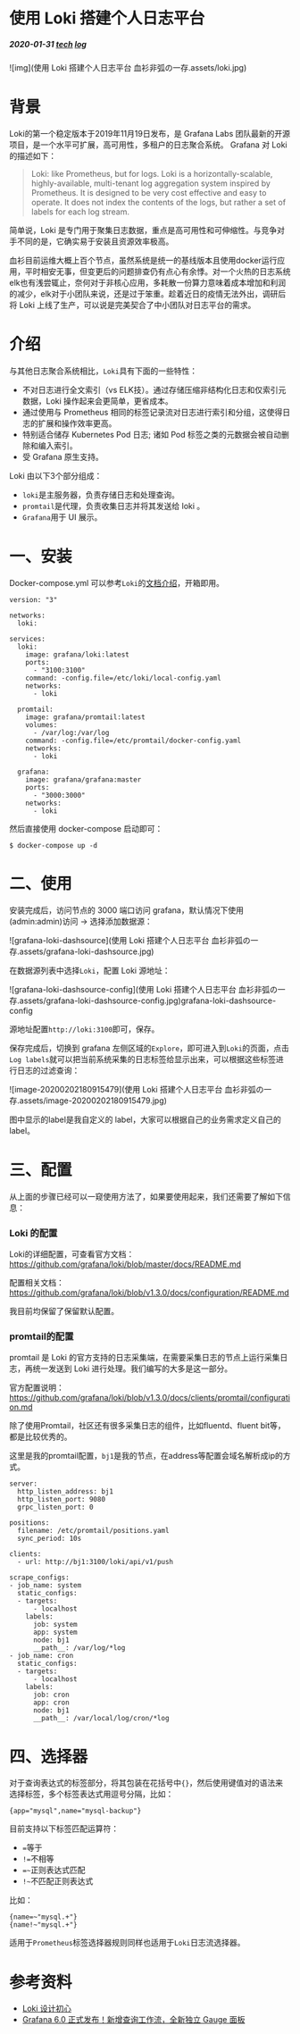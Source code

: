 # 使用 Loki 搭建个人日志平台

##### 2020-01-31   [ tech](https://blog.kelu.org/category/tech.html) [ log](https://blog.kelu.org/category/tags/log.html)

![img](使用 Loki 搭建个人日志平台  血衫非弧の一存.assets/loki.jpg)

# 背景

Loki的第一个稳定版本于2019年11月19日发布，是 Grafana Labs 团队最新的开源项目，是一个水平可扩展，高可用性，多租户的日志聚合系统。 Grafana 对 Loki 的描述如下：

> Loki: like Prometheus, but for logs. Loki is a horizontally-scalable, highly-available, multi-tenant log aggregation system inspired by Prometheus. It is designed to be very cost effective and easy to operate. It does not index the contents of the logs, but rather a set of labels for each log stream.

简单说，Loki 是专门用于聚集日志数据，重点是高可用性和可伸缩性。与竞争对手不同的是，它确实易于安装且资源效率极高。

血衫目前运维大概上百个节点，虽然系统是统一的基线版本且使用docker运行应用，平时相安无事，但变更后的问题排查仍有点心有余悸。对一个火热的日志系统elk也有浅尝辄止，奈何对于非核心应用，多耗散一份算力意味着成本增加和利润的减少，elk对于小团队来说，还是过于笨重。趁着近日的疫情无法外出，调研后将 Loki 上线了生产，可以说是完美契合了中小团队对日志平台的需求。

# 介绍

与其他日志聚合系统相比，`Loki`具有下面的一些特性：

- 不对日志进行全文索引（vs ELK技）。通过存储压缩非结构化日志和仅索引元数据，Loki 操作起来会更简单，更省成本。
- 通过使用与 Prometheus 相同的标签记录流对日志进行索引和分组，这使得日志的扩展和操作效率更高。
- 特别适合储存 Kubernetes Pod 日志; 诸如 Pod 标签之类的元数据会被自动删除和编入索引。
- 受 Grafana 原生支持。

Loki 由以下3个部分组成：

- `loki`是主服务器，负责存储日志和处理查询。
- `promtail`是代理，负责收集日志并将其发送给 loki 。
- `Grafana`用于 UI 展示。

# 一、安装

Docker-compose.yml 可以参考`Loki`的[文档介绍](https://github.com/grafana/loki/tree/master/production)，开箱即用。

```
version: "3"

networks:
  loki:

services:
  loki:
    image: grafana/loki:latest
    ports:
      - "3100:3100"
    command: -config.file=/etc/loki/local-config.yaml
    networks:
      - loki

  promtail:
    image: grafana/promtail:latest
    volumes:
      - /var/log:/var/log
    command: -config.file=/etc/promtail/docker-config.yaml
    networks:
      - loki

  grafana:
    image: grafana/grafana:master
    ports:
      - "3000:3000"
    networks:
      - loki
```

然后直接使用 docker-compose 启动即可：

```
$ docker-compose up -d
```

# 二、使用

安装完成后，访问节点的 3000 端口访问 grafana，默认情况下使用(admin:admin)访问 -> 选择添加数据源：

![grafana-loki-dashsource](使用 Loki 搭建个人日志平台  血衫非弧の一存.assets/grafana-loki-dashsource.jpg)

在数据源列表中选择`Loki`，配置 Loki 源地址：

![grafana-loki-dashsource-config](使用 Loki 搭建个人日志平台  血衫非弧の一存.assets/grafana-loki-dashsource-config.jpg)grafana-loki-dashsource-config

源地址配置`http://loki:3100`即可，保存。

保存完成后，切换到 grafana 左侧区域的`Explore`，即可进入到`Loki`的页面，点击`Log labels`就可以把当前系统采集的日志标签给显示出来，可以根据这些标签进行日志的过滤查询：

![image-20200202180915479](使用 Loki 搭建个人日志平台  血衫非弧の一存.assets/image-20200202180915479.jpg)

图中显示的label是我自定义的 label，大家可以根据自己的业务需求定义自己的label。

# 三、配置

从上面的步骤已经可以一窥使用方法了，如果要使用起来，我们还需要了解如下信息：

### Loki 的配置

Loki的详细配置，可查看官方文档：https://github.com/grafana/loki/blob/master/docs/README.md

配置相关文档： https://github.com/grafana/loki/blob/v1.3.0/docs/configuration/README.md

我目前均保留了保留默认配置。

### promtail的配置

promtail 是 Loki 的官方支持的日志采集端，在需要采集日志的节点上运行采集日志，再统一发送到 Loki 进行处理。我们编写的大多是这一部分。

官方配置说明： https://github.com/grafana/loki/blob/v1.3.0/docs/clients/promtail/configuration.md

除了使用Promtail，社区还有很多采集日志的组件，比如fluentd、fluent bit等，都是比较优秀的。

这里是我的promtail配置，`bj1`是我的节点，在address等配置会域名解析成ip的方式。

```
server:
  http_listen_address: bj1
  http_listen_port: 9080
  grpc_listen_port: 0

positions:
  filename: /etc/promtail/positions.yaml
  sync_period: 10s

clients:
  - url: http://bj1:3100/loki/api/v1/push

scrape_configs:
- job_name: system
  static_configs:
  - targets:
      - localhost
    labels:
      job: system
      app: system
      node: bj1
      __path__: /var/log/*log
- job_name: cron
  static_configs:
  - targets:
      - localhost
    labels:
      job: cron
      app: cron
      node: bj1
      __path__: /var/local/log/cron/*log
```

# 四、选择器

对于查询表达式的标签部分，将其包装在花括号中`{}`，然后使用键值对的语法来选择标签，多个标签表达式用逗号分隔，比如：

```
{app="mysql",name="mysql-backup"}
```

目前支持以下标签匹配运算符：

- `=`等于
- `!=`不相等
- `=~`正则表达式匹配
- `!~`不匹配正则表达式

比如：

```
{name=~"mysql.+"}
{name!~"mysql.+"}
```

适用于`Prometheus`标签选择器规则同样也适用于`Loki`日志流选择器。

# 参考资料

- [Loki 设计初心](https://docs.google.com/document/d/11tjK_lvp1-SVsFZjgOTr1vV3-q6vBAsZYIQ5ZeYBkyM/view#)
- [Grafana 6.0 正式发布！新增查询工作流，全新独立 Gauge 面板](https://www.mayi888.com/archives/59170)